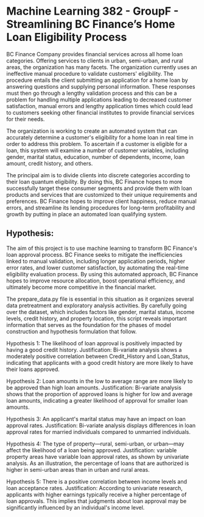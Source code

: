 # Machine Learning 382 - GroupF - Streamlining BC Finance’s Home Loan Eligibility Process

BC Finance Company provides financial services across all home loan categories. Offering services to clients in urban, semi-urban, and rural areas, the organization has many facets. The organization currently uses an ineffective manual procedure to validate customers' eligibility. The procedure entails the client submitting an application for a home loan by answering questions and supplying personal information. These responses must then go through a lengthy validation process and this can be a problem for handling multiple applications leading to decreased customer satisfaction, manual errors and lengthy application times which could lead to customers seeking other financial institutes to provide financial services for their needs.

The organization is working to create an automated system that can accurately determine a customer's eligibility for a home loan in real time in order to address this problem. To ascertain if a customer is eligible for a loan, this system will examine a number of customer variables, including gender, marital status, education, number of dependents, income, loan amount, credit history, and others.

The principal aim is to divide clients into discrete categories according to their loan quantum eligibility. By doing this, BC Finance hopes to more successfully target these consumer segments and provide them with loan products and services that are customized to their unique requirements and preferences. BC Finance hopes to improve client happiness, reduce manual errors, and streamline its lending procedures for long-term profitability and growth by putting in place an automated loan qualifying system.

## **Hypothesis:**
The aim of this project is to use machine learning to transform BC Finance's loan approval process. BC Finance seeks to mitigate the inefficiencies linked to manual validation, including longer application periods, higher error rates, and lower customer satisfaction, by automating the real-time eligibility evaluation process. By using this automated approach, BC Finance hopes to improve resource allocation, boost operational efficiency, and ultimately become more competitive in the financial market.

The prepare_data.py file is essential in this situation as it organizes several data pretreatment and exploratory analysis activities. By carefully going over the dataset, which includes factors like gender, marital status, income levels, credit history, and property location, this script reveals important information that serves as the foundation for the phases of model construction and hypothesis formulation that follow.

Hypothesis 1: The likelihood of loan approval is positively impacted by having a good credit history. 
Justification: Bi-variate analysis shows a moderately positive correlation between Credit_History and Loan_Status, indicating
that applicants with a good credit history are more likely to have their loans approved. 

Hypothesis 2: Loan amounts in the low to average range are more likely to be approved than high loan amounts. 
Justification: Bi-variate analysis shows that the proportion of approved loans is higher for low and average loan amounts, indicating a greater likelihood of approval for smaller loan amounts. 

Hypothesis 3: An applicant's marital status may have an impact on loan approval rates. 
Justification: Bi-variate analysis displays differences in loan approval rates for married individuals compared to unmarried individuals.

Hypothesis 4: The type of property—rural, semi-urban, or urban—may affect the likelihood of a loan being approved.
Justification: variable property areas have variable loan approval rates, as shown by univariate analysis. As an illustration, the percentage of loans that are authorized is higher in semi-urban areas than in urban and rural areas.

Hypothesis 5: There is a positive correlation between income levels and loan acceptance rates.
Justification: According to univariate research, applicants with higher earnings typically receive a higher percentage of loan approvals. This implies that judgments about loan approval may be significantly influenced by an individual's income level. 